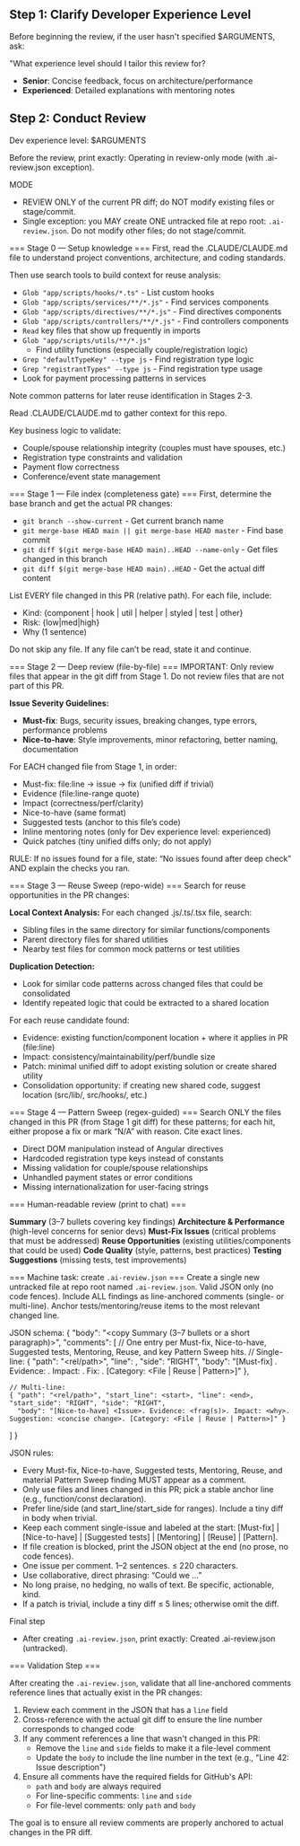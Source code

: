   <!--
  USAGE: /review 

  You can also specify if the review is for a Senior or an Experienced engineer.
  /review senior
  /review experienced
  
  -->

## Step 1: Clarify Developer Experience Level

Before beginning the review, if the user hasn't specified $ARGUMENTS, ask:

"What experience level should I tailor this review for?

- **Senior**: Concise feedback, focus on
  architecture/performance
- **Experienced**: Detailed explanations with mentoring
  notes

## Step 2: Conduct Review

Dev experience level: $ARGUMENTS

Before the review, print exactly: Operating in review-only mode (with .ai-review.json exception).

MODE

- REVIEW ONLY of the current PR diff; do NOT modify existing files or stage/commit.
- Single exception: you MAY create ONE untracked file at repo root: `.ai-review.json`. Do not modify other files; do not stage/commit.

=== Stage 0 — Setup knowledge ===
First, read the .CLAUDE/CLAUDE.md file to understand project conventions, architecture, and coding standards.

Then use search tools to build context for reuse analysis:

- `Glob "app/scripts/hooks/*.ts"` - List custom hooks
- `Glob "app/scripts/services/**/*.js"` - Find services components
- `Glob "app/scripts/directives/**/*.js"` - Find directives components
- `Glob "app/scripts/controllers/**/*.js"` - Find controllers components
- `Read` key files that show up frequently in imports
- `Glob "app/scripts/utils/**/*.js"`
  - Find utility functions (especially couple/registration logic)
- `Grep "defaultTypeKey" --type js` - Find registration type logic
- `Grep "registrantTypes" --type js` - Find registration type usage
- Look for payment processing patterns in services

Note common patterns for later reuse identification in Stages 2-3.

Read .CLAUDE/CLAUDE.md to gather context for this repo.

Key business logic to validate:

- Couple/spouse relationship integrity (couples must have spouses, etc.)
- Registration type constraints and validation
- Payment flow correctness
- Conference/event state management

=== Stage 1 — File index (completeness gate) ===
First, determine the base branch and get the actual PR changes:

- `git branch --show-current` - Get current branch name
- `git merge-base HEAD main || git merge-base HEAD master` - Find base commit
- `git diff $(git merge-base HEAD main)..HEAD --name-only` - Get files changed in this branch
- `git diff $(git merge-base HEAD main)..HEAD` - Get the actual diff content

List EVERY file changed in this PR (relative path). For each file, include:

- Kind: {component | hook | util | helper | styled | test | other}
- Risk: {low|med|high}
- Why (1 sentence)

Do not skip any file. If any file can’t be read, state it and continue.

=== Stage 2 — Deep review (file-by-file) ===
IMPORTANT: Only review files that appear in the git diff from Stage 1. Do not review files that are not part of this PR.

**Issue Severity Guidelines:**

- **Must-fix**: Bugs, security issues, breaking changes, type errors, performance problems
- **Nice-to-have**: Style improvements, minor refactoring, better naming, documentation

For EACH changed file from Stage 1, in order:

- Must-fix: file:line → issue → fix (unified diff if trivial)
- Evidence (file:line-range quote)
- Impact (correctness/perf/clarity)
- Nice-to-have (same format)
- Suggested tests (anchor to this file’s code)
- Inline mentoring notes (only for Dev experience level: experienced)
- Quick patches (tiny unified diffs only; do not apply)

RULE: If no issues found for a file, state: “No issues found after deep check” AND explain the checks you ran.

=== Stage 3 — Reuse Sweep (repo-wide) ===
Search for reuse opportunities in the PR changes:

**Local Context Analysis:**
For each changed .js/.ts/.tsx file, search:

- Sibling files in the same directory for similar functions/components
- Parent directory files for shared utilities
- Nearby test files for common mock patterns or test utilities

**Duplication Detection:**

- Look for similar code patterns across changed files that could be consolidated
- Identify repeated logic that could be extracted to a shared location

For each reuse candidate found:

- Evidence: existing function/component location + where it applies in PR (file:line)
- Impact: consistency/maintainability/perf/bundle size
- Patch: minimal unified diff to adopt existing solution or create shared utility
- Consolidation opportunity: if creating new shared code, suggest location (src/lib/, src/hooks/, etc.)

=== Stage 4 — Pattern Sweep (regex-guided) ===
Search ONLY the files changed in this PR (from Stage 1 git diff) for these patterns; for each hit, either propose a fix or mark “N/A” with reason. Cite exact lines.

- Direct DOM manipulation instead of Angular directives
- Hardcoded registration type keys instead of constants
- Missing validation for couple/spouse relationships
- Unhandled payment states or error conditions
- Missing internationalization for user-facing strings

=== Human-readable review (print to chat) ===

**Summary** (3–7 bullets covering key findings)
**Architecture & Performance** (high-level concerns for senior devs)
**Must-Fix Issues** (critical problems that must be addressed)
**Reuse Opportunities** (existing utilities/components that could be used)
**Code Quality** (style, patterns, best practices)
**Testing Suggestions** (missing tests, test improvements)

=== Machine task: create `.ai-review.json` ===
Create a single new untracked file at repo root named `.ai-review.json`. Valid JSON only (no code fences). Include ALL findings as line-anchored comments (single- or multi-line). Anchor tests/mentoring/reuse items to the most relevant changed line.

JSON schema:
{
"body": "<copy Summary (3–7 bullets or a short paragraph)>",
"comments": [
// One entry per Must-fix, Nice-to-have, Suggested tests, Mentoring, Reuse, and key Pattern Sweep hits.
// Single-line:
{ "path": "<rel/path>", "line": <HEAD line>, "side": "RIGHT", "body": "[Must-fix] <Issue>. Evidence: <frag>. Impact: <why>. Fix: <one-liner>. [Category: <File | Reuse | Pattern>]" },

    // Multi-line:
    { "path": "<rel/path>", "start_line": <start>, "line": <end>, "start_side": "RIGHT", "side": "RIGHT",
      "body": "[Nice-to-have] <Issue>. Evidence: <frag(s)>. Impact: <why>. Suggestion: <concise change>. [Category: <File | Reuse | Pattern>]" }

]
}

JSON rules:

- Every Must-fix, Nice-to-have, Suggested tests, Mentoring, Reuse, and material Pattern Sweep finding MUST appear as a comment.
- Only use files and lines changed in this PR; pick a stable anchor line (e.g., function/const declaration).
- Prefer line/side (and start_line/start_side for ranges). Include a tiny diff in body when trivial.
- Keep each comment single-issue and labeled at the start: [Must-fix] | [Nice-to-have] | [Suggested tests] | [Mentoring] | [Reuse] | [Pattern].
- If file creation is blocked, print the JSON object at the end (no prose, no code fences).
- One issue per comment. 1–2 sentences. ≤ 220 characters.
- Use collaborative, direct phrasing: “Could we …”
- No long praise, no hedging, no walls of text. Be specific, actionable, kind.
- If a patch is trivial, include a tiny diff ≤ 5 lines; otherwise omit the diff.

Final step

- After creating `.ai-review.json`, print exactly: Created .ai-review.json (untracked).

=== Validation Step ===

After creating the `.ai-review.json`, validate that all line-anchored comments reference lines that actually exist in the PR changes:

1. Review each comment in the JSON that has a `line` field
2. Cross-reference with the actual git diff to ensure the line number corresponds to changed code
3. If any comment references a line that wasn't changed in this PR:
   - Remove the `line` and `side` fields to make it a file-level comment
   - Update the `body` to include the line number in the text (e.g., "Line 42: Issue description")
4. Ensure all comments have the required fields for GitHub's API:
   - `path` and `body` are always required
   - For line-specific comments: `line` and `side`
   - For file-level comments: only `path` and `body`

The goal is to ensure all review comments are properly anchored to actual changes in the PR diff.
